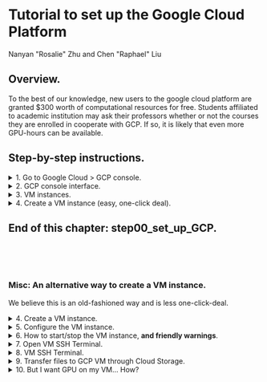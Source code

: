 # Tutorial to set up the Google Cloud Platform
Nanyan "Rosalie" Zhu and Chen "Raphael" Liu

## Overview.
To the best of our knowledge, new users to the google cloud platform are granted $300 worth of computational resources for free. Students affiliated to academic institution may ask their professors whether or not the courses they are enrolled in cooperate with GCP. If so, it is likely that even more GPU-hours can be available.

## Step-by-step instructions.

<details>
<summary>1. Go to Google Cloud > GCP console.</summary>
<br>

Go to [https://cloud.google.com](https://cloud.google.com).

You will see an interface similar to this (though it might change from time to time). Click on the "Go to console" button and let it take you to the GCP console.
![GCP_homepage](/Step00_set_up_GCP/Images/GCP_homepage.PNG)

If you are a new user, this will bring you to a page where Google asks you to log in. **For students in BMEN4460, please remember to log out of all non-Columbia google accounts before logging in with you Columbia account. Otherwise it will be very likely for you to set up a personal non-Columbia GCP account by mistake!** The log in process is quite straightforward, and please mind to not check the "auto-payment" (or something like that) option. You should receive a $300 computational resources for free as a new user, plus the $50 additional coupon provided by Dr. Andrew Laine if you are in BMEN4460. **Before you redeem your coupons, please also remember to sign out all non-Columbia google accounts!**

</details>

<details>
<summary>2. GCP console interface.</summary>
<br>

You should see an interface like this, assuming you have logged in your google account.
<img src="/Step00_set_up_GCP/Images/GCP_console.png" width="600px" height="300px">

</details>

<details>
<summary>3. VM instances.</summary>
<br>

Navigate to and click on the "Compute Engine" > "VM instances" button. Just FYI, "VM" stands for "virtual machine". **Don't create a VM yet!** You could potentially create a VM in this webpage (and the instructions is included in the misc section), but there is a easier way to do this which we are introducing here.

<img src="/Step00_set_up_GCP/Images/VM_instances_button.png" width="300px" height="400px">

</details>

<details>
<summary>4. Create a VM instance (easy, one-click deal).</summary>
<br>

Go to the GCP VM marketplace. To our best understanding, this is a market that hosts the APIs created by multiple groups of developers, and we recently discovered that people have already packaged the VM instance creation. That's why we recommend using this really convenient one-click tool.

<img src="/Step00_set_up_GCP/Images/GCP_Marketplace.png" width="100px" height="300px">

Search for "deep learning VM" at the marketplace, find it and click on it.

<img src="/Step00_set_up_GCP/Images/deep_learning_vm.png" width="600px" height="200px">

<img src="/Step00_set_up_GCP/Images/deep_learning_vm_continued.png" width="600px" height="300px">

</details>

</details>

## End of this chapter: step00_set_up_GCP.

</br>
</br>
</br>

### Misc: An alternative way to create a VM instance.
We believe this is an old-fashioned way and is less one-click-deal.

<details>
<summary>4. Create a VM instance.</summary>
<br>

Wait for the compute engine to get ready. Once ready, click on "Create" to create a new VM instance.
<img src="/Step00_set_up_GCP/Images/VM_instance.png" width="800px" height="300px">

</details>

<details>
<summary>5. Configure the VM instance.</summary>
<br>

Configure the VM according to your needs. Most configurations can be modified after the intialization.
**You will probably need a VM without GPU and a VM with GPU. The following settings are for the VM without GPU.**

- The region and zone probably doesn't matter.
- Please select the computational resources (number of CPUs and amount of memory) according to your needs. In this case we selected 4 CPUs and 26 GB memory. You might want larger memory depending on your project.
- Also note that on the upper right corner there is an estimation of the monthly cost based on your current configuration. That gives you a rough idea on how you want to manage your budget.
- For students enrolled in the BMEN4460 instructed by Dr. Andrew Laine and Dr. Jia Guo, you are strongly suggested to select the "Debian GNU/Linux 9 (stretch)" for the Boot disk.
- Don't try to add GPUs yet, there will be a future section on how to do that.
- In the "firewall" section (not included in the following screenshot), you probably want to check "allow HTTP traffic" and "allow HTTPS traffic" in case you need network connection to your VM.
- At last, you may need a larger disk than the default setup to store more data. (In fact, the default setup cannot even contain anaconda that we will download soon.) In the "boot disk" section, click on "change", and make the disk as large as you wish. As our habit, we typically use something like 100 GB.
<img src="/Step00_set_up_GCP/Images/VM_configuration.png" width="800px" height="600px">

<img src="/Step00_set_up_GCP/Images/make_disk_larger.png" width="400px" height="300px">

Click "create" on the very bottom of the page once you are confident in the selections.

</details>

<details>
<summary>6. How to start/stop the VM instance, <strong>and friendly warnings</strong>.</summary>
<br>

- **The VM is automatically started now. You need to manually stop it if you don't need it right away.**
- **Whenever the VM is in the "start" status you are charged for the computational resource. We have a friend being charged $400+ because she forgot to hit "stop" and left the VM running for several months after a computer science course. So please "stop" it when you are not using it.**
- In most cases, you only need to use the "start" and "stop" button. If you click "reset" you will most likely lose any data you put on the VM. If you are done with the course and really no longer what this VM you can "delete" it as you wish.
<img src="/Step00_set_up_GCP/Images/start_VM.png" width="800px" height="300px">

</details>

<details>
<summary>7. Open VM SSH Terminal.</summary>
<br>

After you "start" the instance, you may open the SSH Terminal by clicking the following button. It usually takes half a minute or so before you are brought to the next window.
<img src="/Step00_set_up_GCP/Images/VM_SSH_open.png" width="800px" height="200px">

</details>

<details>
<summary>8. VM SSH Terminal.</summary>
<br>

The GCP VM SSH terminal looks like this. You can pretty much use any Linux command line code here.
<img src="/Step00_set_up_GCP/Images/VM_SSH_terminal.png"  width="800px" height="200px">

</details>

<details>
<summary>9. Transfer files to GCP VM through Cloud Storage.</summary>
<br>

You can choose a way to transfer your files to GCP VM from [here](https://cloud.google.com/compute/docs/instances/transfer-files). Note that you will be transferring from/to your local device to/from a Linux VM instance.

The recommended way is to transfer file to the GCP VM over the Cloud Storage bucket. Note that the Cloud Storage bucket allow for unlimited memory (probably?) as long as you have an GCP account. You will not be charged over the duration you transfer files from your local device to Cloud Storage bucket; you will only be charged when you transfer from the Cloud Storage bucket to the GCP VM.

The following instructions are copied from [Cloud Storage official website](https://cloud.google.com/compute/docs/instances/transfer-files).
  1. Create a new Cloud Storage bucket or identify an existing bucket that you want to use to transfer files.
  2. From your workstation, upload files to the bucket.
  3. Connect to your instance over SSH or RDP:
  - Connect to a Linux instance over SSH.
  - Connect to a Windows instance over RDP.
  4. On your instance, download files from the bucket.

</details>

<details>
<summary>10. But I want GPU on my VM... How?</summary>
<br>

As we have mentioned before, the VM configuration above are just for a VM without GPU. However, there are future cases that you do need a GPU, for example, an assignment with GPU requirement or the final project. Therefore we made this section specifically to help you set up a VM with GPU.

**Please note that you'd better stop the VM with GPU once it is successfully created, and never start it when you truly need it, because the unit cost of the GPU-VM is significantly higher than its non-GPU counterpart.**

  <details>
  <summary>Action 1. Upgrade your account.</summary>
  <br>
  
  Do not let this title scare you. The upgrade action is free (to the best of our knowledge).
  
  Go to GCP Console > "IAM & admin" > "Quotas".
  
  <img src="/Step00_set_up_GCP/Images/Quotas.PNG" width="500px" height="200px">
  
  Click on "upgrade account"
  
  <img src="/Step00_set_up_GCP/Images/Quotas_upgrade_account.PNG" width="300px" height="100px">
  
  </details>

  <details>
  <summary>Action 2. Check your GPU quotas.</summary>
  <br>
  
  Once you upgraded your account, you can take a look at your GPU quotas. You can clearly see 4 options, "Quota type", "Service", "Metric", and "Location". Go to "Metric" and deselect everything by clicking on the "None" button in blue, and only select "GPUs (all regions)". You will see that your GPU limit is set to 0, which means you are not allowed any GPU.
  
  <img src="/Step00_set_up_GCP/Images/Quotas_GPUs.PNG" width="600px" height="200px">
  </details>
  
  <details>
  <summary>Action 3. Request increase in GPU quotas.</summary>
  <br>
  
  The next thing to do is to request an increase in your GPU quotas. Select that quota, click on "EDIT QUOTAS" and file a request. Fill in your contact information and update the quota limit to 1 instead of 0.
  
  <img src="/Step00_set_up_GCP/Images/Quota_request_global.PNG" width="800px" height="300px">
  
  Once you have sent that request, you will be notified by both the following words and a confirmation email. **It usually takes 2 business days for the request to be approved.**
  
  <img src="/Step00_set_up_GCP/Images/Quota_request_global_sent.PNG" width="400px" height="150px">
  
  </details>
  
  <details>
  <summary>Action 4. VM configuration - with GPU.</summary>
  <br>
  
  This time we are about to create a VM with GPU. Please use the link provided by [GCP Deep Learning VM](https://console.cloud.google.com/marketplace/details/click-to-deploy-images/deeplearning?_ga=2.19262078.750252723.1580157876-591983468.1579623379).
  
  The recommended configurations are as follows. Please remember to ask it to install the NVIDIA GPU Driver.
    
  </details>

